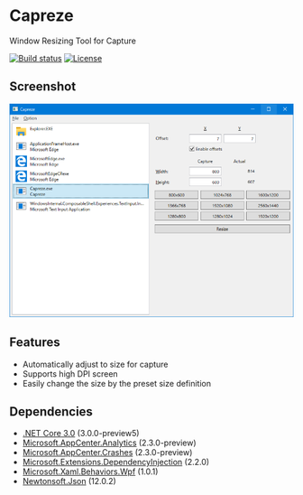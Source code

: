 # Capreze

Window Resizing Tool for Capture

[![Build status](https://ci.appveyor.com/api/projects/status/15s539p3yeafj991?svg=true)](https://ci.appveyor.com/project/karamem0/capreze)
[![License](https://img.shields.io/github/license/karamem0/Capreze.svg)](https://github.com/karamem0/Capreze/blob/master/LICENSE)

## Screenshot

![Screenshot](./img/screenshot.png)

## Features

- Automatically adjust to size for capture
- Supports high DPI screen
- Easily change the size by the preset size definition

## Dependencies

- [.NET Core 3.0](https://dotnet.microsoft.com/download/dotnet-core/3.0) (3.0.0-preview5)
- [Microsoft.AppCenter.Analytics](https://www.nuget.org/packages/Microsoft.AppCenter.Analytics/2.3.0-preview) (2.3.0-preview)
- [Microsoft.AppCenter.Crashes](https://www.nuget.org/packages/Microsoft.AppCenter.Crashes/2.3.0-preview) (2.3.0-preview)
- [Microsoft.Extensions.DependencyInjection](https://www.nuget.org/packages/Microsoft.Extensions.DependencyInjection/2.2.0) (2.2.0)
- [Microsoft.Xaml.Behaviors.Wpf](https://www.nuget.org/packages/Microsoft.Xaml.Behaviors.Wpf/1.0.1) (1.0.1)
- [Newtonsoft.Json](https://www.nuget.org/packages/Newtonsoft.Json/12.0.2) (12.0.2)
